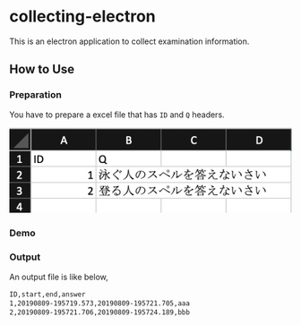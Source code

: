 # collecting-electron
This is an electron application to collect examination information.

## How to Use

### Preparation

You have to prepare a excel file that has `ID` and `Q` headers.

![](./excel_sample.png)


### Demo



### Output

An output file is like below,

```
ID,start,end,answer
1,20190809-195719.573,20190809-195721.705,aaa
2,20190809-195721.706,20190809-195724.189,bbb
```
